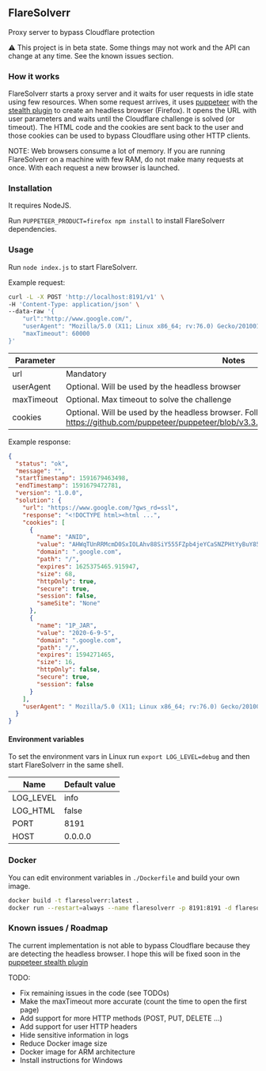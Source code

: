 ## FlareSolverr

Proxy server to bypass Cloudflare protection

:warning: This project is in beta state. Some things may not work and the API can change at any time.
See the known issues section.

### How it works

FlareSolverr starts a proxy server and it waits for user requests in idle state using few resources.
When some request arrives, it uses [puppeteer](https://github.com/puppeteer/puppeteer) with the
[stealth plugin](https://github.com/berstend/puppeteer-extra/tree/master/packages/puppeteer-extra-plugin-stealth)
to create an headless browser (Firefox). It opens the URL with user parameters and waits until the Cloudflare
challenge is solved (or timeout). The HTML code and the cookies are sent back to the user and those cookies can
be used to bypass Cloudflare using other HTTP clients.

NOTE: Web browsers consume a lot of memory. If you are running FlareSolverr on a machine with few RAM,
do not make many requests at once. With each request a new browser is launched.

### Installation

It requires NodeJS.

Run `PUPPETEER_PRODUCT=firefox npm install` to install FlareSolverr dependencies.

### Usage

Run `node index.js` to start FlareSolverr.

Example request:
```bash
curl -L -X POST 'http://localhost:8191/v1' \
-H 'Content-Type: application/json' \
--data-raw '{
	"url":"http://www.google.com/",
	"userAgent": "Mozilla/5.0 (X11; Linux x86_64; rv:76.0) Gecko/20100101 Firefox/76.0",
	"maxTimeout": 60000
}'
```
Parameter | Notes
|--|--|
url | Mandatory
userAgent | Optional. Will be used by the headless browser
maxTimeout | Optional. Max timeout to solve the challenge
cookies | Optional. Will be used by the headless browser. Follow this format https://github.com/puppeteer/puppeteer/blob/v3.3.0/docs/api.md#pagesetcookiecookies

Example response:
```json
{
  "status": "ok",
  "message": "",
  "startTimestamp": 1591679463498,
  "endTimestamp": 1591679472781,
  "version": "1.0.0",
  "solution": {
    "url": "https://www.google.com/?gws_rd=ssl",
    "response": "<!DOCTYPE html><html ...",
    "cookies": [
      {
        "name": "ANID",
        "value": "AHWqTUnRRMcmD0SxIOLAhv88SiY555FZpb4jeYCaSNZPHtYyBuY85AmaZEqLFTHe",
        "domain": ".google.com",
        "path": "/",
        "expires": 1625375465.915947,
        "size": 68,
        "httpOnly": true,
        "secure": true,
        "session": false,
        "sameSite": "None"
      },
      {
        "name": "1P_JAR",
        "value": "2020-6-9-5",
        "domain": ".google.com",
        "path": "/",
        "expires": 1594271465,
        "size": 16,
        "httpOnly": false,
        "secure": true,
        "session": false
      }
    ],
    "userAgent": " Mozilla/5.0 (X11; Linux x86_64; rv:76.0) Gecko/20100101 Firefox/76.0"
  }
}
```

#### Environment variables

To set the environment vars in Linux run `export LOG_LEVEL=debug` and then start FlareSolverr in the same shell.

Name | Default value
|--|--|
LOG_LEVEL | info
LOG_HTML | false
PORT | 8191
HOST | 0.0.0.0

### Docker

You can edit environment variables in `./Dockerfile` and build your own image.

```bash
docker build -t flaresolverr:latest .
docker run --restart=always --name flaresolverr -p 8191:8191 -d flaresolverr:latest
```

### Known issues / Roadmap

The current implementation is not able to bypass Cloudflare because they are detecting the headless browser.
I hope this will be fixed soon in the [puppeteer stealth plugin](https://github.com/berstend/puppeteer-extra/tree/master/packages/puppeteer-extra-plugin-stealth)

TODO:
* Fix remaining issues in the code (see TODOs)
* Make the maxTimeout more accurate (count the time to open the first page)
* Add support for more HTTP methods (POST, PUT, DELETE ...)
* Add support for user HTTP headers
* Hide sensitive information in logs 
* Reduce Docker image size
* Docker image for ARM architecture
* Install instructions for Windows
